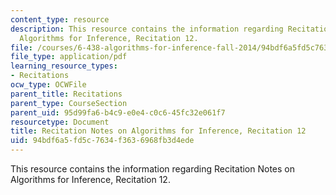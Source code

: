 ```yaml
---
content_type: resource
description: This resource contains the information regarding Recitation Notes on
  Algorithms for Inference, Recitation 12.
file: /courses/6-438-algorithms-for-inference-fall-2014/94bdf6a5fd5c7634f3636968fb3d4ede_MIT6_438F14_rec12.pdf
file_type: application/pdf
learning_resource_types:
- Recitations
ocw_type: OCWFile
parent_title: Recitations
parent_type: CourseSection
parent_uid: 95d99fa6-b4c9-e0e4-c0c6-45fc32e061f7
resourcetype: Document
title: Recitation Notes on Algorithms for Inference, Recitation 12
uid: 94bdf6a5-fd5c-7634-f363-6968fb3d4ede
---
```

This resource contains the information regarding Recitation Notes on Algorithms for Inference, Recitation 12.

